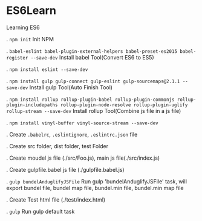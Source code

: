 # ES6Learn
Learning ES6

. `npm init` Init NPM 

. `babel-eslint babel-plugin-external-helpers babel-preset-es2015 babel-register --save-dev` Install babel Tool(Convert ES6 to ES5)

. `npm install eslint --save-dev`

. `npm install gulp gulp-connect gulp-eslint gulp-sourcemaps@2.1.1 --save-dev` Install gulp Tool(Auto Finish Tool)

. `npm install rollup rollup-plugin-babel rollup-plugin-commonjs rollup-plugin-includepaths rollup-plugin-node-resolve rollup-plugin-uglify rollup-stream --save-dev` Install rollup Tool(Combine js file in a js file)

. `npm install vinyl-buffer vinyl-source-stream --save-dev`

. Create `.babelrc`, `.eslintignore`, `.eslintrc.json` file

. Create src folder, dist folder, test Folder

. Create moudel js file (./src/Foo.js), main js file(./src/index.js)

. Create gulpfile.babel js file (./gulpfile.babel.js)

. `gulp bundelAnduglifyJSFile` Run gulp 'bundelAnduglifyJSFile' task, will export bundel file, bundel map file, bundel.min file, bundel.min map file

. Create Test html file (./test/index.html)

. `gulp` Run gulp default task